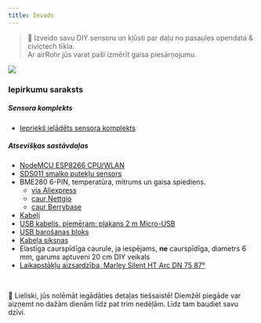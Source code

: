 ```yaml
---
title: Ievads
---
```

> 🚧 Izveido savu DIY sensoru un kļūsti par daļu no pasaules opendata & civictech tīkla. <br> Ar airRohr jūs varat paši izmērīt gaisa piesārņojumu.


<img src="../docs/airrohr/particulate-matter-air-quality-sensor-kit.jpeg" loading="lazy"/>

### Iepirkumu saraksts
##### Sensora komplekts
* [Iepriekš ielādēts sensora komplekts](https://nettigo.eu/products/luftdaten-org-pl-kit-sds011-bme280)

##### Atsevišķas sastāvdaļas
* [NodeMCU ESP8266 CPU/WLAN](https://www.aliexpress.com/wholesale?groupsort=1&SortType=price_asc&SearchText=nodemcu+v3+esp8266+ch340)
* [SDS011 smalko putekļu sensors](http://www.aliexpress.com/wholesale?groupsort=1&SortType=price_asc&SearchText=sds011)
* BME280 6-PIN, temperatūra, mitrums un gaisa spiediens.
  - [via Aliexpress](https://www.aliexpress.com/wholesale?catId=0&initiative_id=SB_20200308040440&SearchText=bme280+-5V+%2B3.3V)
  - [caur Nettgio](https://nettigo.eu/products/module-pressure-humidity-and-temperature-sensor-bosch-bme280)
  - [caur Berrybase](https://www.berrybase.de/bauelemente/sensoren-module/feuchtigkeit/bme680-breakout-board-4in1-sensor-f-252-r-temperatur-luftfeuchtigkeit-luftdruck-und-luftg-252-t)
* [Kabeļi](http://www.aliexpress.com/wholesale?groupsort=1&SortType=price_asc&SearchText=Dupont+kabeļi+20cm+vīrišķais-vīrišķais)
* [USB kabelis, piemēram: plakans 2 m Micro-USB](https://www.aliexpress.com/wholesale?catId=0&initiative_id=SB_20200308040708&SearchText=micro+usb+plakans+kabeļš+2m)
* [USB barošanas bloks](https://www.aliexpress.com/wholesale?catId=0&initiative_id=SB_20200308040834&SearchText=single+micro+usb+eu+power+supply)
* [Kabeļa siksnas](https://www.aliexpress.com/wholesale?catId=0&initiative_id=SB_20200308040852&SearchText=cable+siksnas)
* Elastīga caurspīdīga caurule, ja iespējams, **ne** caurspīdīga, diametrs 6 mm, garums aptuveni 20 cm DIY veikals
* [Laikapstākļu aizsardzība, Marley Silent HT Arc DN 75 87°](https://www.bauhaus.info/rohrsysteme/marley-ht-bogen-/p/13625028)


<br>

🙌 Lieliski, jūs nolēmāt iegādāties detaļas tiešsaistē!
Diemžēl piegāde var aizņemt no dažām dienām līdz pat trim nedēļām.
Līdz tam baudiet savu dzīvi️.
